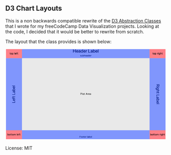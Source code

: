 ## D3 Chart Layouts

This is a non backwards compatible rewrite of the [D3 Abstraction Classes](https://github.com/fuzzyray/d3-abstraction-classes) 
that I wrote for my freeCodeCamp Data Visualization projects. Looking at the code, I decided that it would be better to 
rewrite from scratch.

The layout that the class provides is shown below:

![layout](layout.png)

License: MIT